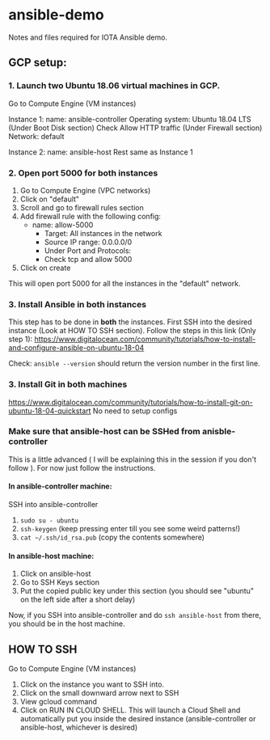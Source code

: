 # ansible-demo
Notes and files required for IOTA Ansible demo.

## GCP setup:
### 1. Launch two Ubuntu 18.06 virtual machines in GCP.
Go to Compute Engine (VM instances)

Instance 1:
name: ansible-controller
Operating system: Ubuntu 18.04 LTS (Under Boot Disk section)
Check Allow HTTP traffic (Under Firewall section)
Network: default

Instance 2: 
name: ansible-host
Rest same as Instance 1 

### 2. Open port 5000 for both instances
1. Go to Compute Engine (VPC networks)
2. Click on "default"
3. Scroll and go to firewall rules section
4. Add firewall rule with the following config:
	- name: allow-5000
        - Target: All instances in the network
        - Source IP range: 0.0.0.0/0
        - Under Port and Protocols:
		- Check tcp and allow 5000
5. Click on create

This will open port 5000 for all the instances in the "default" network.


### 3. Install Ansible in both instances 
This step has to be done in **both** the instances.
First SSH into the desired instance (Look at HOW TO SSH section).
Follow the steps in this link (Only step 1): https://www.digitalocean.com/community/tutorials/how-to-install-and-configure-ansible-on-ubuntu-18-04

Check: `ansible --version` should return the version number in the first line.

### 3. Install Git in both machines
https://www.digitalocean.com/community/tutorials/how-to-install-git-on-ubuntu-18-04-quickstart
No need to setup configs

### Make sure that ansible-host can be SSHed from anisble-controller
This is a little advanced ( I will be explaining this in the session if you don't follow ). For now just follow the instructions.
#### In ansible-controller machine:
SSH into ansible-controller
1. `sudo su - ubuntu` 
2. `ssh-keygen` (keep pressing enter till you see some weird patterns!)
3. `cat ~/.ssh/id_rsa.pub` (copy the contents somewhere)
#### In ansible-host machine:
1. Click on ansible-host
2. Go to SSH Keys section
3. Put the copied public key under this section (you should see "ubuntu" on the left side after a short delay)

Now, if you SSH into ansible-controller and do `ssh ansible-host` from there, you should be in the host machine.

## HOW TO SSH
Go to Compute Engine (VM instances)
1. Click on the instance you want to SSH into.
2. Click on the small downward arrow next to SSH
2. View gcloud command
3. Click on RUN IN CLOUD SHELL. This will launch a Cloud Shell and automatically put you inside the desired instance (ansible-controller or ansible-host, whichever is desired)
